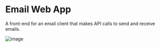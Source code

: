 # Email Web App
A front-end for an email client that makes API calls to send and receive emails.

![image](https://user-images.githubusercontent.com/95436985/168443741-6fda4709-7b93-4f88-90ca-ed684227aed1.png)
